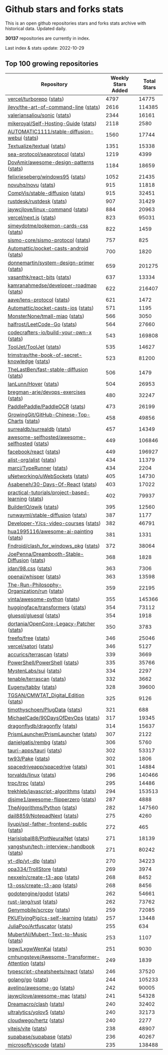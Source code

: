 # Github stars and forks stats
This is an open github repositories stars and forks stats archive with historical data. Updated daily.

**30137** repositories are currently in index.

Last index & stats update: 2022-10-29

## Top 100 growing repositories
| Repository | Weekly Stars Added | Total Stars |
|------|-------|-------|
| [vercel/turborepo](/stats/v/e/vercel/turborepo.md) ([stats](https://reviewgithub.com/rep/vercel/turborepo)) | 4797 | 14775 |
| [jlevy/the-art-of-command-line](/stats/j/l/jlevy/the-art-of-command-line.md) ([stats](https://reviewgithub.com/rep/jlevy/the-art-of-command-line)) | 2616 | 114385 |
| [valeriansaliou/sonic](/stats/v/a/valeriansaliou/sonic.md) ([stats](https://reviewgithub.com/rep/valeriansaliou/sonic)) | 2344 | 16161 |
| [mikeroyal/Self-Hosting-Guide](/stats/m/i/mikeroyal/Self-Hosting-Guide.md) ([stats](https://reviewgithub.com/rep/mikeroyal/Self-Hosting-Guide)) | 2118 | 2580 |
| [AUTOMATIC1111/stable-diffusion-webui](/stats/a/u/AUTOMATIC1111/stable-diffusion-webui.md) ([stats](https://reviewgithub.com/rep/AUTOMATIC1111/stable-diffusion-webui)) | 1560 | 17744 |
| [Textualize/textual](/stats/t/e/Textualize/textual.md) ([stats](https://reviewgithub.com/rep/Textualize/textual)) | 1351 | 15338 |
| [sea-protocol/seaprotocol](/stats/s/e/sea-protocol/seaprotocol.md) ([stats](https://reviewgithub.com/rep/sea-protocol/seaprotocol)) | 1219 | 4399 |
| [DovAmir/awesome-design-patterns](/stats/d/o/DovAmir/awesome-design-patterns.md) ([stats](https://reviewgithub.com/rep/DovAmir/awesome-design-patterns)) | 1184 | 18659 |
| [felixrieseberg/windows95](/stats/f/e/felixrieseberg/windows95.md) ([stats](https://reviewgithub.com/rep/felixrieseberg/windows95)) | 1052 | 21435 |
| [novuhq/novu](/stats/n/o/novuhq/novu.md) ([stats](https://reviewgithub.com/rep/novuhq/novu)) | 915 | 11818 |
| [CompVis/stable-diffusion](/stats/c/o/CompVis/stable-diffusion.md) ([stats](https://reviewgithub.com/rep/CompVis/stable-diffusion)) | 915 | 32451 |
| [rustdesk/rustdesk](/stats/r/u/rustdesk/rustdesk.md) ([stats](https://reviewgithub.com/rep/rustdesk/rustdesk)) | 907 | 31429 |
| [jaywcjlove/linux-command](/stats/j/a/jaywcjlove/linux-command.md) ([stats](https://reviewgithub.com/rep/jaywcjlove/linux-command)) | 884 | 20963 |
| [vercel/next.js](/stats/v/e/vercel/next.js.md) ([stats](https://reviewgithub.com/rep/vercel/next.js)) | 823 | 95031 |
| [simeydotme/pokemon-cards-css](/stats/s/i/simeydotme/pokemon-cards-css.md) ([stats](https://reviewgithub.com/rep/simeydotme/pokemon-cards-css)) | 822 | 1459 |
| [sismo-core/sismo-protocol](/stats/s/i/sismo-core/sismo-protocol.md) ([stats](https://reviewgithub.com/rep/sismo-core/sismo-protocol)) | 757 | 825 |
| [Automattic/pocket-casts-android](/stats/a/u/Automattic/pocket-casts-android.md) ([stats](https://reviewgithub.com/rep/Automattic/pocket-casts-android)) | 700 | 1820 |
| [donnemartin/system-design-primer](/stats/d/o/donnemartin/system-design-primer.md) ([stats](https://reviewgithub.com/rep/donnemartin/system-design-primer)) | 659 | 201275 |
| [vasanthk/react-bits](/stats/v/a/vasanthk/react-bits.md) ([stats](https://reviewgithub.com/rep/vasanthk/react-bits)) | 637 | 13334 |
| [kamranahmedse/developer-roadmap](/stats/k/a/kamranahmedse/developer-roadmap.md) ([stats](https://reviewgithub.com/rep/kamranahmedse/developer-roadmap)) | 622 | 216407 |
| [aave/lens-protocol](/stats/a/a/aave/lens-protocol.md) ([stats](https://reviewgithub.com/rep/aave/lens-protocol)) | 621 | 1472 |
| [Automattic/pocket-casts-ios](/stats/a/u/Automattic/pocket-casts-ios.md) ([stats](https://reviewgithub.com/rep/Automattic/pocket-casts-ios)) | 571 | 1195 |
| [MonsterNone/tmall-miao](/stats/m/o/MonsterNone/tmall-miao.md) ([stats](https://reviewgithub.com/rep/MonsterNone/tmall-miao)) | 566 | 3050 |
| [halfrost/LeetCode-Go](/stats/h/a/halfrost/LeetCode-Go.md) ([stats](https://reviewgithub.com/rep/halfrost/LeetCode-Go)) | 564 | 27660 |
| [codecrafters-io/build-your-own-x](/stats/c/o/codecrafters-io/build-your-own-x.md) ([stats](https://reviewgithub.com/rep/codecrafters-io/build-your-own-x)) | 543 | 169808 |
| [ToolJet/ToolJet](/stats/t/o/ToolJet/ToolJet.md) ([stats](https://reviewgithub.com/rep/ToolJet/ToolJet)) | 535 | 14627 |
| [trimstray/the-book-of-secret-knowledge](/stats/t/r/trimstray/the-book-of-secret-knowledge.md) ([stats](https://reviewgithub.com/rep/trimstray/the-book-of-secret-knowledge)) | 523 | 81200 |
| [TheLastBen/fast-stable-diffusion](/stats/t/h/TheLastBen/fast-stable-diffusion.md) ([stats](https://reviewgithub.com/rep/TheLastBen/fast-stable-diffusion)) | 506 | 1479 |
| [IanLunn/Hover](/stats/i/a/IanLunn/Hover.md) ([stats](https://reviewgithub.com/rep/IanLunn/Hover)) | 504 | 26953 |
| [bregman-arie/devops-exercises](/stats/b/r/bregman-arie/devops-exercises.md) ([stats](https://reviewgithub.com/rep/bregman-arie/devops-exercises)) | 480 | 32247 |
| [PaddlePaddle/PaddleOCR](/stats/p/a/PaddlePaddle/PaddleOCR.md) ([stats](https://reviewgithub.com/rep/PaddlePaddle/PaddleOCR)) | 473 | 26199 |
| [GrowingGit/GitHub-Chinese-Top-Charts](/stats/g/r/GrowingGit/GitHub-Chinese-Top-Charts.md) ([stats](https://reviewgithub.com/rep/GrowingGit/GitHub-Chinese-Top-Charts)) | 458 | 49856 |
| [surrealdb/surrealdb](/stats/s/u/surrealdb/surrealdb.md) ([stats](https://reviewgithub.com/rep/surrealdb/surrealdb)) | 457 | 14349 |
| [awesome-selfhosted/awesome-selfhosted](/stats/a/w/awesome-selfhosted/awesome-selfhosted.md) ([stats](https://reviewgithub.com/rep/awesome-selfhosted/awesome-selfhosted)) | 449 | 106846 |
| [facebook/react](/stats/f/a/facebook/react.md) ([stats](https://reviewgithub.com/rep/facebook/react)) | 449 | 196927 |
| [alist-org/alist](/stats/a/l/alist-org/alist.md) ([stats](https://reviewgithub.com/rep/alist-org/alist)) | 434 | 11379 |
| [marcj/TypeRunner](/stats/m/a/marcj/TypeRunner.md) ([stats](https://reviewgithub.com/rep/marcj/TypeRunner)) | 434 | 2204 |
| [uNetworking/uWebSockets](/stats/u/n/uNetworking/uWebSockets.md) ([stats](https://reviewgithub.com/rep/uNetworking/uWebSockets)) | 405 | 14730 |
| [Asabeneh/30-Days-Of-React](/stats/a/s/Asabeneh/30-Days-Of-React.md) ([stats](https://reviewgithub.com/rep/Asabeneh/30-Days-Of-React)) | 403 | 17022 |
| [practical-tutorials/project-based-learning](/stats/p/r/practical-tutorials/project-based-learning.md) ([stats](https://reviewgithub.com/rep/practical-tutorials/project-based-learning)) | 402 | 79937 |
| [BuilderIO/qwik](/stats/b/u/BuilderIO/qwik.md) ([stats](https://reviewgithub.com/rep/BuilderIO/qwik)) | 395 | 12560 |
| [runwayml/stable-diffusion](/stats/r/u/runwayml/stable-diffusion.md) ([stats](https://reviewgithub.com/rep/runwayml/stable-diffusion)) | 387 | 1177 |
| [Developer-Y/cs-video-courses](/stats/d/e/Developer-Y/cs-video-courses.md) ([stats](https://reviewgithub.com/rep/Developer-Y/cs-video-courses)) | 382 | 46791 |
| [hua1995116/awesome-ai-painting](/stats/h/u/hua1995116/awesome-ai-painting.md) ([stats](https://reviewgithub.com/rep/hua1995116/awesome-ai-painting)) | 381 | 1331 |
| [Fndroid/clash_for_windows_pkg](/stats/f/n/Fndroid/clash_for_windows_pkg.md) ([stats](https://reviewgithub.com/rep/Fndroid/clash_for_windows_pkg)) | 372 | 38064 |
| [JoePenna/Dreambooth-Stable-Diffusion](/stats/j/o/JoePenna/Dreambooth-Stable-Diffusion.md) ([stats](https://reviewgithub.com/rep/JoePenna/Dreambooth-Stable-Diffusion)) | 368 | 1828 |
| [jdan/98.css](/stats/j/d/jdan/98.css.md) ([stats](https://reviewgithub.com/rep/jdan/98.css)) | 363 | 7306 |
| [openai/whisper](/stats/o/p/openai/whisper.md) ([stats](https://reviewgithub.com/rep/openai/whisper)) | 363 | 13598 |
| [The-Run-Philosophy-Organization/run](/stats/t/h/The-Run-Philosophy-Organization/run.md) ([stats](https://reviewgithub.com/rep/The-Run-Philosophy-Organization/run)) | 359 | 22195 |
| [vinta/awesome-python](/stats/v/i/vinta/awesome-python.md) ([stats](https://reviewgithub.com/rep/vinta/awesome-python)) | 355 | 145366 |
| [huggingface/transformers](/stats/h/u/huggingface/transformers.md) ([stats](https://reviewgithub.com/rep/huggingface/transformers)) | 354 | 73112 |
| [gluesql/gluesql](/stats/g/l/gluesql/gluesql.md) ([stats](https://reviewgithub.com/rep/gluesql/gluesql)) | 354 | 1918 |
| [dortania/OpenCore-Legacy-Patcher](/stats/d/o/dortania/OpenCore-Legacy-Patcher.md) ([stats](https://reviewgithub.com/rep/dortania/OpenCore-Legacy-Patcher)) | 350 | 3783 |
| [freefq/free](/stats/f/r/freefq/free.md) ([stats](https://reviewgithub.com/rep/freefq/free)) | 346 | 25046 |
| [vercel/satori](/stats/v/e/vercel/satori.md) ([stats](https://reviewgithub.com/rep/vercel/satori)) | 346 | 5127 |
| [accurics/terrascan](/stats/a/c/accurics/terrascan.md) ([stats](https://reviewgithub.com/rep/accurics/terrascan)) | 339 | 3669 |
| [PowerShell/PowerShell](/stats/p/o/PowerShell/PowerShell.md) ([stats](https://reviewgithub.com/rep/PowerShell/PowerShell)) | 335 | 35766 |
| [MystenLabs/sui](/stats/m/y/MystenLabs/sui.md) ([stats](https://reviewgithub.com/rep/MystenLabs/sui)) | 334 | 2297 |
| [tenable/terrascan](/stats/t/e/tenable/terrascan.md) ([stats](https://reviewgithub.com/rep/tenable/terrascan)) | 332 | 3662 |
| [Eugeny/tabby](/stats/e/u/Eugeny/tabby.md) ([stats](https://reviewgithub.com/rep/Eugeny/tabby)) | 328 | 39600 |
| [TGSAN/CMWTAT_Digital_Edition](/stats/t/g/TGSAN/CMWTAT_Digital_Edition.md) ([stats](https://reviewgithub.com/rep/TGSAN/CMWTAT_Digital_Edition)) | 325 | 9126 |
| [timothyschoen/PlugData](/stats/t/i/timothyschoen/PlugData.md) ([stats](https://reviewgithub.com/rep/timothyschoen/PlugData)) | 321 | 688 |
| [MichaelCade/90DaysOfDevOps](/stats/m/i/MichaelCade/90DaysOfDevOps.md) ([stats](https://reviewgithub.com/rep/MichaelCade/90DaysOfDevOps)) | 317 | 19345 |
| [dragonflydb/dragonfly](/stats/d/r/dragonflydb/dragonfly.md) ([stats](https://reviewgithub.com/rep/dragonflydb/dragonfly)) | 314 | 15637 |
| [PrismLauncher/PrismLauncher](/stats/p/r/PrismLauncher/PrismLauncher.md) ([stats](https://reviewgithub.com/rep/PrismLauncher/PrismLauncher)) | 307 | 2122 |
| [danielgatis/rembg](/stats/d/a/danielgatis/rembg.md) ([stats](https://reviewgithub.com/rep/danielgatis/rembg)) | 306 | 5760 |
| [tauri-apps/tauri](/stats/t/a/tauri-apps/tauri.md) ([stats](https://reviewgithub.com/rep/tauri-apps/tauri)) | 302 | 53317 |
| [tw93/Pake](/stats/t/w/tw93/Pake.md) ([stats](https://reviewgithub.com/rep/tw93/Pake)) | 302 | 1806 |
| [spacedriveapp/spacedrive](/stats/s/p/spacedriveapp/spacedrive.md) ([stats](https://reviewgithub.com/rep/spacedriveapp/spacedrive)) | 301 | 14884 |
| [torvalds/linux](/stats/t/o/torvalds/linux.md) ([stats](https://reviewgithub.com/rep/torvalds/linux)) | 296 | 140466 |
| [trpc/trpc](/stats/t/r/trpc/trpc.md) ([stats](https://reviewgithub.com/rep/trpc/trpc)) | 295 | 14486 |
| [trekhleb/javascript-algorithms](/stats/t/r/trekhleb/javascript-algorithms.md) ([stats](https://reviewgithub.com/rep/trekhleb/javascript-algorithms)) | 294 | 153513 |
| [djsime1/awesome-flipperzero](/stats/d/j/djsime1/awesome-flipperzero.md) ([stats](https://reviewgithub.com/rep/djsime1/awesome-flipperzero)) | 287 | 4888 |
| [TheAlgorithms/Python](/stats/t/h/TheAlgorithms/Python.md) ([stats](https://reviewgithub.com/rep/TheAlgorithms/Python)) | 282 | 147560 |
| [dail8859/NotepadNext](/stats/d/a/dail8859/NotepadNext.md) ([stats](https://reviewgithub.com/rep/dail8859/NotepadNext)) | 275 | 4260 |
| [liyupi/sql-father-frontend-public](/stats/l/i/liyupi/sql-father-frontend-public.md) ([stats](https://reviewgithub.com/rep/liyupi/sql-father-frontend-public)) | 272 | 465 |
| [HarisIqbal88/PlotNeuralNet](/stats/h/a/HarisIqbal88/PlotNeuralNet.md) ([stats](https://reviewgithub.com/rep/HarisIqbal88/PlotNeuralNet)) | 271 | 18139 |
| [yangshun/tech-interview-handbook](/stats/y/a/yangshun/tech-interview-handbook.md) ([stats](https://reviewgithub.com/rep/yangshun/tech-interview-handbook)) | 271 | 80242 |
| [yt-dlp/yt-dlp](/stats/y/t/yt-dlp/yt-dlp.md) ([stats](https://reviewgithub.com/rep/yt-dlp/yt-dlp)) | 270 | 34223 |
| [opa334/TrollStore](/stats/o/p/opa334/TrollStore.md) ([stats](https://reviewgithub.com/rep/opa334/TrollStore)) | 269 | 3974 |
| [nexxeln/create-t3-app](/stats/n/e/nexxeln/create-t3-app.md) ([stats](https://reviewgithub.com/rep/nexxeln/create-t3-app)) | 268 | 8452 |
| [t3-oss/create-t3-app](/stats/t/3/t3-oss/create-t3-app.md) ([stats](https://reviewgithub.com/rep/t3-oss/create-t3-app)) | 268 | 8456 |
| [godotengine/godot](/stats/g/o/godotengine/godot.md) ([stats](https://reviewgithub.com/rep/godotengine/godot)) | 262 | 54661 |
| [rust-lang/rust](/stats/r/u/rust-lang/rust.md) ([stats](https://reviewgithub.com/rep/rust-lang/rust)) | 262 | 73762 |
| [Genymobile/scrcpy](/stats/g/e/Genymobile/scrcpy.md) ([stats](https://reviewgithub.com/rep/Genymobile/scrcpy)) | 259 | 72085 |
| [PKUFlyingPig/cs-self-learning](/stats/p/k/PKUFlyingPig/cs-self-learning.md) ([stats](https://reviewgithub.com/rep/PKUFlyingPig/cs-self-learning)) | 257 | 13448 |
| [JuliaPoo/Artfuscator](/stats/j/u/JuliaPoo/Artfuscator.md) ([stats](https://reviewgithub.com/rep/JuliaPoo/Artfuscator)) | 255 | 634 |
| [MubertAI/Mubert-Text-to-Music](/stats/m/u/MubertAI/Mubert-Text-to-Music.md) ([stats](https://reviewgithub.com/rep/MubertAI/Mubert-Text-to-Music)) | 253 | 1107 |
| [lxgw/LxgwWenKai](/stats/l/x/lxgw/LxgwWenKai.md) ([stats](https://reviewgithub.com/rep/lxgw/LxgwWenKai)) | 251 | 9030 |
| [cmhungsteve/Awesome-Transformer-Attention](/stats/c/m/cmhungsteve/Awesome-Transformer-Attention.md) ([stats](https://reviewgithub.com/rep/cmhungsteve/Awesome-Transformer-Attention)) | 249 | 1839 |
| [typescript-cheatsheets/react](/stats/t/y/typescript-cheatsheets/react.md) ([stats](https://reviewgithub.com/rep/typescript-cheatsheets/react)) | 246 | 37520 |
| [golang/go](/stats/g/o/golang/go.md) ([stats](https://reviewgithub.com/rep/golang/go)) | 244 | 105233 |
| [avelino/awesome-go](/stats/a/v/avelino/awesome-go.md) ([stats](https://reviewgithub.com/rep/avelino/awesome-go)) | 242 | 90005 |
| [jaywcjlove/awesome-mac](/stats/j/a/jaywcjlove/awesome-mac.md) ([stats](https://reviewgithub.com/rep/jaywcjlove/awesome-mac)) | 241 | 54328 |
| [Dreamacro/clash](/stats/d/r/Dreamacro/clash.md) ([stats](https://reviewgithub.com/rep/Dreamacro/clash)) | 240 | 32402 |
| [ultralytics/yolov5](/stats/u/l/ultralytics/yolov5.md) ([stats](https://reviewgithub.com/rep/ultralytics/yolov5)) | 240 | 32173 |
| [cloudwego/hertz](/stats/c/l/cloudwego/hertz.md) ([stats](https://reviewgithub.com/rep/cloudwego/hertz)) | 240 | 2277 |
| [vitejs/vite](/stats/v/i/vitejs/vite.md) ([stats](https://reviewgithub.com/rep/vitejs/vite)) | 238 | 48907 |
| [supabase/supabase](/stats/s/u/supabase/supabase.md) ([stats](https://reviewgithub.com/rep/supabase/supabase)) | 236 | 40267 |
| [microsoft/vscode](/stats/m/i/microsoft/vscode.md) ([stats](https://reviewgithub.com/rep/microsoft/vscode)) | 235 | 138488 |
